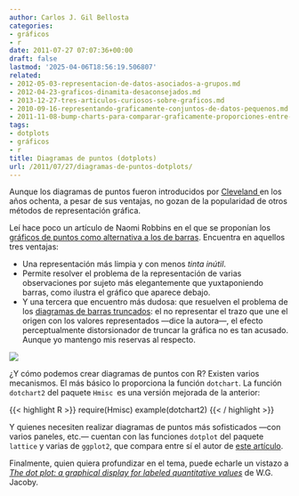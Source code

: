 ```yaml
---
author: Carlos J. Gil Bellosta
categories:
- gráficos
- r
date: 2011-07-27 07:07:36+00:00
draft: false
lastmod: '2025-04-06T18:56:19.506807'
related:
- 2012-05-03-representacion-de-datos-asociados-a-grupos.md
- 2012-04-23-graficos-dinamita-desaconsejados.md
- 2013-12-27-tres-articulos-curiosos-sobre-graficos.md
- 2010-09-16-representando-graficamente-conjuntos-de-datos-pequenos.md
- 2011-11-08-bump-charts-para-comparar-graficamente-proporciones-entre-periodos.md
tags:
- dotplots
- gráficos
- r
title: Diagramas de puntos (dotplots)
url: /2011/07/27/diagramas-de-puntos-dotplots/
---
```


Aunque los diagramas de puntos fueron introducidos por [Cleveland ](http://www.stat.purdue.edu/~wsc/) en los años ochenta, a pesar de sus ventajas, no gozan de la popularidad de otros métodos de representación gráfica.

Leí hace poco un artículo de Naomi Robbins en el que se proponían los [gráficos de puntos como alternativa a los de barras](http://www.b-eye-network.com/view/2468). Encuentra en aquellos tres ventajas:



* Una representación más limpia y con menos _tinta inútil_.
* Permite resolver el problema de la representación de varias observaciones por sujeto más elegantemente que yuxtaponiendo barras, como ilustra el gráfico que aparece debajo.
* Y  una tercera que encuentro más dudosa: que resuelven el problema de los [diagramas de barras truncados](http://www.malaprensa.com/2010/10/los-truncadistas-han-tomado-el-abc.html): el no representar el trazo que une el origen con los valores representados —dice la autora—, el efecto perceptualmente distorsionador de truncar la gráfica no es tan acusado. Aunque yo mantengo mis reservas al respecto.

[![](/wp-uploads/2011/07/dotplot.jpg)
](/wp-uploads/2011/07/dotplot.jpg)

¿Y cómo podemos crear diagramas de puntos con R? Existen varios mecanismos. El más básico lo proporciona la función `dotchart`. La función `dotchart2` del paquete `Hmisc `es una versión mejorada de la anterior:







{{< highlight R >}}
require(Hmisc)
example(dotchart2)
{{< / highlight >}}






Y quienes necesiten realizar diagramas de puntos más sofisticados —con varios paneles, etc.— cuentan con  las funciones `dotplot` del paquete `lattice` y varias de `ggplot2`, que compara entre sí el autor de [este artículo](http://learnr.wordpress.com/2009/07/02/ggplot2-version-of-figures-in-lattice-multivariate-data-visualization-with-r-part-4/).

Finalmente, quien quiera profundizar en el tema, puede echarle un vistazo a [_The dot plot: a graphical display for labeled quantitative values_](http://polisci.msu.edu/jacoby/research/dotplots/ms/Jacoby,%20Dotplots,%205-27-06.pdf) de W.G. Jacoby.